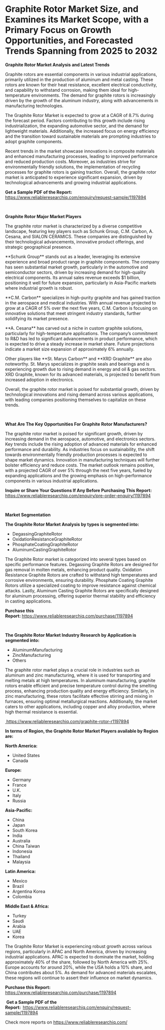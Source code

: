 <p><h1>Graphite Rotor Market Size, and Examines its Market Scope, with a Primary Focus on Growth Opportunities, and Forecasted Trends Spanning from 2025 to 2032</h1></p><p><strong>Graphite Rotor Market Analysis and Latest Trends</strong></p>
<p><p>Graphite rotors are essential components in various industrial applications, primarily utilized in the production of aluminum and metal casting. These rotors are known for their heat resistance, excellent electrical conductivity, and capability to withstand corrosion, making them ideal for high-temperature environments. The demand for graphite rotors is increasingly driven by the growth of the aluminum industry, along with advancements in manufacturing technologies.</p><p>The Graphite Rotor Market is expected to grow at a CAGR of 8.7% during the forecast period. Factors contributing to this growth include rising industrialization, the expanding automotive sector, and the demand for lightweight materials. Additionally, the increased focus on energy efficiency and the transition toward sustainable materials are prompting industries to adopt graphite components.</p><p>Recent trends in the market showcase innovations in composite materials and enhanced manufacturing processes, leading to improved performance and reduced production costs. Moreover, as industries strive for environmentally friendly solutions, the implementation of recycling processes for graphite rotors is gaining traction. Overall, the graphite rotor market is anticipated to experience significant expansion, driven by technological advancements and growing industrial applications.</p></p>
<p><strong>Get a Sample PDF of the Report:&nbsp;</strong> <a href="https://www.reliableresearchiq.com/enquiry/request-sample/1197894?utm_campaign=3299&utm_medium=2&utm_source=Github&utm_content=ia&utm_term=31032025&utm_id=graphite-rotor">https://www.reliableresearchiq.com/enquiry/request-sample/1197894</a></p>
<p>&nbsp;</p>
<p><strong>Graphite Rotor Major Market Players</strong></p>
<p><p>The graphite rotor market is characterized by a diverse competitive landscape, featuring key players such as Schunk Group, C.M. Carbon, A. Cesana, and SIALON CERAMICS. These companies are distinguished by their technological advancements, innovative product offerings, and strategic geographical presence.</p><p>**Schunk Group** stands out as a leader, leveraging its extensive experience and broad product range in graphite components. The company has seen substantial market growth, particularly in the automotive and semiconductor sectors, driven by increasing demand for high-quality electrical components. Its annual sales revenue exceeds $1 billion, positioning it well for future expansion, particularly in Asia-Pacific markets where industrial growth is robust.</p><p>**C.M. Carbon** specializes in high-purity graphite and has gained traction in the aerospace and medical industries. With annual revenue projected to grow at a CAGR of 5% over the next five years, C.M. Carbon is focusing on innovative solutions that meet stringent industry standards, further solidifying its market presence.</p><p>**A. Cesana** has carved out a niche in custom graphite solutions, particularly for high-temperature applications. The company’s commitment to R&D has led to significant advancements in product performance, which is expected to drive a steady increase in market share. Future projections indicate a market size expansion of approximately 6% annually.</p><p>Other players like **St. Marys Carbon** and **XRD Graphite** are also noteworthy. St. Marys specializes in graphite seals and bearings and is experiencing growth due to rising demand in energy and oil & gas sectors. XRD Graphite, known for its advanced materials, is projected to benefit from increased adoption in electronics.</p><p>Overall, the graphite rotor market is poised for substantial growth, driven by technological innovations and rising demand across various applications, with leading companies positioning themselves to capitalize on these trends.</p></p>
<p>&nbsp;</p>
<p><strong>What Are The Key Opportunities For Graphite Rotor Manufacturers?</strong></p>
<p><p>The graphite rotor market is poised for significant growth, driven by increasing demand in the aerospace, automotive, and electronics sectors. Key trends include the rising adoption of advanced materials for enhanced performance and durability. As industries focus on sustainability, the shift towards environmentally friendly production processes is expected to shape market dynamics. Innovation in manufacturing techniques will further bolster efficiency and reduce costs. The market outlook remains positive, with a projected CAGR of over 5% through the next five years, fueled by expanding applications and the growing emphasis on high-performance components in various industrial applications.</p></p>
<p><strong>Inquire or Share Your Questions If Any Before Purchasing This Report:</strong> <a href="https://www.reliableresearchiq.com/enquiry/pre-order-enquiry/1197894?utm_campaign=3299&utm_medium=2&utm_source=Github&utm_content=ia&utm_term=31032025&utm_id=graphite-rotor">https://www.reliableresearchiq.com/enquiry/pre-order-enquiry/1197894</a></p>
<p>&nbsp;</p>
<p><strong>Market Segmentation</strong></p>
<p><strong>The Graphite Rotor Market Analysis by types is segmented into:</strong></p>
<p><ul><li>DegassingGraphiteRotor</li><li>OxidationResistanceGraphiteRotor</li><li>PhosphateCoatingGraphiteRotor</li><li>AluminumCastingGraphiteRotor</li></ul></p>
<p><p>The Graphite Rotor market is categorized into several types based on specific performance features. Degassing Graphite Rotors are designed for gas removal in molten metals, enhancing product quality. Oxidation Resistance Graphite Rotors are crafted to withstand high temperatures and corrosive environments, ensuring durability. Phosphate Coating Graphite Rotors utilize a specialized coating to improve resistance against chemical attacks. Lastly, Aluminum Casting Graphite Rotors are specifically designed for aluminum processing, offering superior thermal stability and efficiency in casting applications.</p></p>
<p><strong>Purchase this Report:&nbsp;</strong><a href="https://www.reliableresearchiq.com/purchase/1197894?utm_campaign=3299&utm_medium=2&utm_source=Github&utm_content=ia&utm_term=31032025&utm_id=graphite-rotor">https://www.reliableresearchiq.com/purchase/1197894</a></p>
<p>&nbsp;</p>
<p><strong>The Graphite Rotor Market Industry Research by Application is segmented into:</strong></p>
<p><ul><li>AluminumManufacturing</li><li>ZincManufacturing</li><li>Others</li></ul></p>
<p><p>The graphite rotor market plays a crucial role in industries such as aluminum and zinc manufacturing, where it is used for transporting and melting metals at high temperatures. In aluminum manufacturing, graphite rotors enable efficient and precise temperature control during the smelting process, enhancing production quality and energy efficiency. Similarly, in zinc manufacturing, these rotors facilitate effective stirring and mixing in furnaces, ensuring optimal metallurgical reactions. Additionally, the market caters to other applications, including copper and alloy production, where high thermal resistance is essential.</p></p>
<p><a href="https://www.reliableresearchiq.com/graphite-rotor-r1197894?utm_campaign=3299&utm_medium=2&utm_source=Github&utm_content=ia&utm_term=31032025&utm_id=graphite-rotor">&nbsp;https://www.reliableresearchiq.com/graphite-rotor-r1197894</a></p>
<p><strong>In terms of Region, the Graphite Rotor Market Players available by Region are:</strong></p>
<p>
    <p> <strong> North America: </strong>
        <ul>
            <li>United States</li>
            <li>Canada</li>
        </ul>
        </p> 
    <p> <strong> Europe: </strong>
        <ul>
            <li>Germany</li>
            <li>France</li>
            <li>U.K.</li>
            <li>Italy</li>
            <li>Russia</li>
        </ul>
        </p> 
    <p> <strong> Asia-Pacific: </strong>
        <ul>
            <li>China</li>
            <li>Japan</li>
            <li>South Korea</li>
            <li>India</li>
            <li>Australia</li>
            <li>China Taiwan</li>
            <li>Indonesia</li>
            <li>Thailand</li>
            <li>Malaysia</li>
        </ul>
        </p> 
    <p> <strong> Latin America: </strong>
        <ul>
            <li>Mexico</li>
            <li>Brazil</li>
            <li>Argentina Korea</li>
            <li>Colombia</li>
        </ul>
        </p> 
    <p> <strong> Middle East & Africa: </strong>
        <ul>
            <li>Turkey</li>
            <li>Saudi</li>
            <li>Arabia</li>
            <li>UAE</li>
            <li>Korea</li>
        </ul>
    </p>
    </p>
<p><p>The Graphite Rotor Market is experiencing robust growth across various regions, particularly in APAC and North America, driven by increasing industrial applications. APAC is expected to dominate the market, holding approximately 40% of the share, followed by North America with 25%. Europe accounts for around 20%, while the USA holds a 10% share, and China contributes about 5%. As demand for advanced materials escalates, these regions will continue to assert their influence on market dynamics.</p></p>
<p><strong>Purchase this Report: </strong><a href="https://www.reliableresearchiq.com/purchase/1197894?utm_campaign=3299&utm_medium=2&utm_source=Github&utm_content=ia&utm_term=31032025&utm_id=graphite-rotor">https://www.reliableresearchiq.com/purchase/1197894</a></p>
<p>&nbsp;<strong>Get a Sample PDF of the Report:&nbsp;&nbsp;</strong><a href="https://www.reliableresearchiq.com/enquiry/request-sample/1197894?utm_campaign=3299&utm_medium=2&utm_source=Github&utm_content=ia&utm_term=31032025&utm_id=graphite-rotor">https://www.reliableresearchiq.com/enquiry/request-sample/1197894</a></p>
<p><strong></strong></p>
<p>Check more reports on <a href="https://www.reliableresearchiq.com/?utm_campaign=3299&utm_medium=2&utm_source=Github&utm_content=ia&utm_term=31032025&utm_id=graphite-rotor">https://www.reliableresearchiq.com/</a></p>